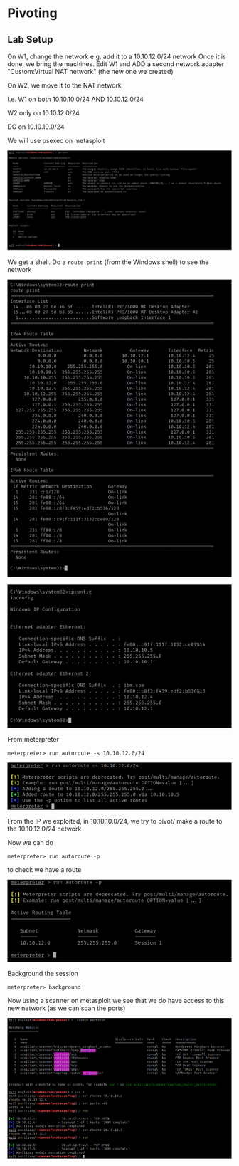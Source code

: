 # Pivoting

## Lab Setup
On W1, change the network e.g. add it to a 10.10.12.0/24 network
Once it is done, we bring the machines. Edit W1 and ADD a second network adapter "Custom:Virtual NAT network" (the new one we created)

On W2, we move it to the NAT network

I.e. W1 on both 10.10.10.0/24 AND 10.10.12.0/24

W2 only on 10.10.12.0/24

DC on 10.10.10.0/24


We will use psexec on metasploit

![](https://github.com/Cyberd0xed/practical-ethical-hacking/blob/main/resources/517ce25ef6414a209a3421b31353aed8.png?raw=true)


We get a shell. Do a `route print` (from the Windows shell) to see the network 

![](https://github.com/Cyberd0xed/practical-ethical-hacking/blob/main/resources/b626bc69d5df4db6a82121d8fedadea7.png?raw=true)

![](https://github.com/Cyberd0xed/practical-ethical-hacking/blob/main/resources/63186323edca4c278588f06c2ca7f332.png?raw=true) 

From meterpreter

```
meterpreter> run autoroute -s 10.10.12.0/24
```
![](https://github.com/Cyberd0xed/practical-ethical-hacking/blob/main/resources/76ca7d6b41fe41d4a85bc3d6744251b5.png?raw=true)

From the IP we exploited, in 10.10.10.0/24, we try to pivot/ make a route to the 10.10.12.0/24 network

Now we can do

```
meterpreter> run autoroute -p
```
to check we have a route 

![](https://github.com/Cyberd0xed/practical-ethical-hacking/blob/main/resources/5774fd86b78c4fcd881617c1d1c3d13f.png?raw=true)

Background the session

```
meterpreter> background
```

Now using a scanner on metasploit we see that we do have access to this new network (as we can scan the ports)

![](https://github.com/Cyberd0xed/practical-ethical-hacking/blob/main/resources/0c6d26aec9304f898072c66a76e7c621.png?raw=true)




